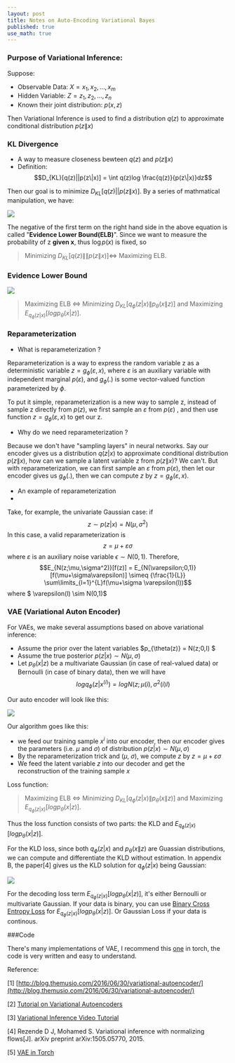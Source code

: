 ```yaml
---
layout: post
title: Notes on Auto-Encoding Variational Bayes
published: true
use_math: true
---
```


### Purpose of Variational Inference:

Suppose:

- Observable Data: $X = {x_1,x_2,...,x_m}$
- Hidden Variable: $Z = {z_1,z_2,...,z_n}$
- Known their joint distribution: $p(x,z)$

Then Variational Inference is used to find a distribution $q(z)$ to approximate conditional distribution $p(z\|x)$

### KL Divergence
-  A way to measure closeness bewteen $q(z)$ and $p(z\|x)$
- Definition: 
$$D_{KL}[q(z)||p(z\|x)] = \int q(z)log \frac{q(z)}{p(z\|x)}dz$$

Then our goal is to minimize $D_{KL}[q(z)||p(z\|x)]$. By a series of mathmatical manipulation, we have:

![](https://raw.githubusercontent.com/sunshineatnoon/sunshineatnoon.github.io/master/images/KL.png)

The negative of the first term on the right hand side in the above equation is called "**Evidence Lower Bound(ELB)**". Since we want to measure the probability of z **given x**, thus $\log{p(x)}$ is fixed, so 

> Minimizing $D_{KL}[q(z)\|\|p(z\|x)] \Longleftrightarrow$ Maximizing ELB.

### Evidence Lower Bound

![](https://raw.githubusercontent.com/sunshineatnoon/sunshineatnoon.github.io/master/images/ELB.png)

> Maximizing ELB $\Longleftrightarrow$ Minimizing $D_{KL}[q_\phi (z|x)\|p_\theta(x\|z)]$ and Maximizing $E_{q_{\phi}(z|x)}[logp_\theta(x|z)]$.

### Reparameterization

- What is reparameterization ?

Reparameterization is a way to express the random variable z as a deterministic variable $z = g_\phi(\varepsilon ,x)$, where $\varepsilon$ is an auxiliary variable with independent marginal $p(\varepsilon)$, and $g_\phi(.)$ is some vector-valued function parameterized by $\phi$.

To put it simple, reparameterization is a new way to sample z, instead of sample z directly from $p(z)$, we first sample an $\varepsilon$ from $p(\varepsilon)$ , and then use function $z = g_\phi(\varepsilon ,x)$ to get our z.

- Why do we need reparameterization ?

Because we don't have "sampling layers" in neural networks.  Say our encoder gives us a distribution $q(z|x)$ to approximate conditional distribution $p(z\|x)$, how can we sample a latent variable z from $p(z\|x)$? We can't. But with reparameterization, we can first sample an $\varepsilon$ from $p(\varepsilon)$, then let our encoder gives us $g_\phi(.)$, then we can compute $z$ by $z = g_\phi(\varepsilon ,x)$.

- An example of reparameterization
- 
Take, for example, the univariate Gaussian case: if $$z ∼ p(z|x) = N(
\mu,\sigma^2)$$ In this case, a valid reparameterization is $$z = \mu + \varepsilon\sigma$$
where $\varepsilon$ is an auxiliary noise variable $\epsilon ∼ N (0, 1)$. Therefore,
$$E_{N(z;\mu,\sigma^2)}[f(z)] = E_{N(\varepsilon;0,1)}[f(\mu+\sigma\varepsilon)] \simeq {\frac{1}{L}} \sum\limits_{l=1}^{L}f(\mu+\sigma \varepsilon(l))$$
where $ \varepsilon(l) \sim N(0,1)$

### VAE (Variational Auton Encoder)

For VAEs, we make several assumptions based on above variational inference:

- Assume the prior over the latent variables $p_{\theta(z)} = N(z;0,I) $
- Assume the true posterior $p(z|x) \sim N(\mu,\sigma)$ 
- Let $p_\theta(x|z)$ be a multivariate Gaussian (in case of real-valued data) or Bernoulli (in case of binary data), then we will have $$log q_\phi(z|x^{(i)}) = log N (z; \mu(i), \sigma^2(i)I)$$

Our auto encoder will look like this:

![](https://raw.githubusercontent.com/sunshineatnoon/sunshineatnoon.github.io/master/images/VAE.png)
  
Our algorithm goes like this:

 - we feed our training sample $x^{i}$ into our encoder, then our encoder gives the parameters (i.e. $\mu$ and $\sigma$) of distribution $p(z|x) \sim N(\mu,\sigma)$
 - By the reparameterization trick and ($\mu$, $\sigma$), we compute $z$ by $z = \mu + \varepsilon\sigma$
 - We feed the latent variable $z$ into our decoder and get the reconstruction of the training sample $x$

Loss function:

> Maximizing ELB $\Longleftrightarrow$ Minimizing $D_{KL}[q_\phi (z|x)\|p_\theta(x\|z)]$ and Maximizing $E_{q_{\phi}(z|x)}[logp_\theta(x|z)]$.

Thus the loss function consists of two parts: the KLD and $E_{q_{\phi}(z|x)}[logp_\theta(x|z)]$. 

For the KLD loss, since both $q_\phi (z|x)$ and $p_\theta(x\|z)$ are Guassian distributions, we can compute and differentiate the KLD without estimation. In appendix B, the paper[4] gives us the KLD solution for $q_\phi (z|x)$ being Gaussian:

![](https://raw.githubusercontent.com/sunshineatnoon/sunshineatnoon.github.io/master/images/KLD_Gaussian.png)

For the decoding loss term $E_{q_{\phi}(z|x)}[logp_\theta(x|z)]$, it's either Bernoulli or multivariate Gaussian.  If your data is binary, you can use [Binary Cross Entropy Loss](https://en.wikipedia.org/wiki/Cross_entropy) for $E_{q_{\phi}(z|x)}[logp_\theta(x|z)]$. Or Gaussian Loss if your data is continous.

###Code

There's many implementations of VAE, I recommend this [one](https://github.com/y0ast/VAE-Torch) in torch, the code is very written and easy to understand.

Reference:

[1] [http://blog.themusio.com/2016/06/30/variational-autoencoder/](http://blog.themusio.com/2016/06/30/variational-autoencoder/)

[2] [Tutorial on Variational Autoencoders](http://arxiv.org/pdf/1606.05908v1.pdf)

[3] [Variational Inference Video Tutorial](https://www.youtube.com/playlist?list=PLdk2fd27CQzSd1sQ3kBYL4vtv6GjXvPsE)

[4] Rezende D J, Mohamed S. Variational inference with normalizing flows[J]. arXiv preprint arXiv:1505.05770, 2015.

[5] [VAE in Torch](https://github.com/y0ast/VAE-Torch)
